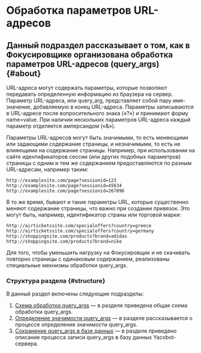# Обработка параметров URL-адресов

## Данный подраздел рассказывает о том, как в Фокусировщике организована обработка параметров URL-адресов (query_args) {#about}

URL-адреса могут содержать параметры, которые позволяют передавать определенную информацию из браузера на сервер. Параметр URL-адреса, или query_arg, представляет собой пару имя-значение, добавляемую в конец URL-адреса. Параметры записываются в URL-адресе после вопросительного знака («?») и принимают форму name=value. При наличии нескольких параметров URL-адреса каждый параметр отделяется амперсандом («&»).

Параметры URL-адресов могут быть значимыми, то есть меняющими или задающими содержание страницы, и незначимыми, то есть не влияющими на содержание страницы. Например, при использовании на сайте идентификаторов сессии (или других подобных параметров) страницы с одним и тем же содержанием предоставляются по разным URL-адресам, например таким:

```httpget
http://examplesite.com/page?sessionid=123
http://examplesite.com/page?sessionid=45634
http://examplesite.com/page?sessionid=267896
```

В то же время, бывают и такие параметры URL, которые существенно меняют содержание страницы, что важно при создании привязок. Это могут быть, например, идентификатор страны или торговой марки:

```httpget
http://airticketssite.com/specialoffers?country=greece
http://airticketssite.com/specialoffers?country=germany
http://shoppingsite.com/products?brand=adidas
http://shoppingsite.com/products?brand=nike
```

Для того, чтобы уменьшить нагрузку на Фокусировщик и не скачивать повторно страницы с одинаковым содержанием, реализованы специальные мехнизмы обработки query_args.

### Структура раздела {#structure}

В данный раздел включены следующие подразделы:

1. [Cхема обработки query_args](queryargs-scheme.md) — в разделе приведена общая схема обработки query_args.
1. [Определение значимости query_args](queryargs-significance.md) — в разделе рассказывается о процессе определения значимости query_args.
1. [Сохранение query_args в базе данных](queryargs-database.md) — в разделе приведено описание процесса записи query_args в базу данных Yacobot-сервера.

